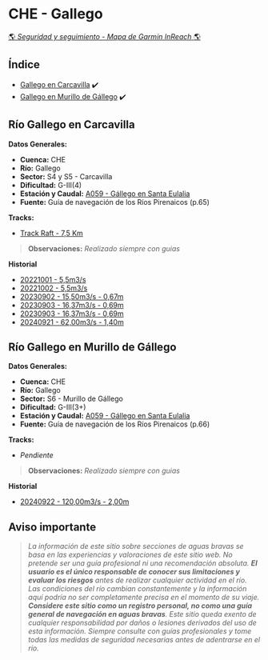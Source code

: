 # CHE - Gallego
[:earth_americas: *Seguridad y seguimiento - Mapa de Garmin InReach* :earth_americas:](https://share.garmin.com/gpalacios82)

## Índice
* [Gallego en Carcavilla](./CHE-Gallego.md#río-gallego-en-carcavilla) :heavy_check_mark:
* [Gallego en Murillo de Gállego](./CHE-Gallego.md#río-gallego-en-murillo-de-gállego) :heavy_check_mark:

## Río Gallego en Carcavilla

**Datos Generales:**
* **Cuenca:** CHE
* **Río:** Gallego
* **Sector:** S4 y S5 - Carcavilla
* **Dificultad:** G-III(4)
* **Estación y Caudal:** [A059 - Gállego en Santa Eulalia](http://www.saihebro.com/semobile/index.php?url=/tr/ficha/estacion:A059)
* **Fuente:** Guía de navegación de los Ríos Pirenaicos (p.65)

**Tracks:**
* [Track Raft - 7,5 Km](https://connect.garmin.com/modern/course/306567836)

>**Observaciones:**
*Realizado siempre con guias*

**Historial**
* [20221001 - 5,5m3/s](https://connect.garmin.com/modern/activity/9710631639)
* [20221002 - 5,5m3/s](https://connect.garmin.com/modern/activity/9715802132)
* [20230902 - 15,50m3/s - 0,67m](https://connect.garmin.com/modern/activity/11929234570)
* [20230903 - 16,37m3/s - 0,69m](https://connect.garmin.com/modern/activity/11937666186)
* [20230903 - 16,37m3/s - 0,69m](https://connect.garmin.com/modern/activity/11937667502)
* [20240921 - 62,00m3/s - 1,40m](https://connect.garmin.com/modern/activity/17092550176)


## Río Gallego en Murillo de Gállego

**Datos Generales:**
* **Cuenca:** CHE
* **Río:** Gallego
* **Sector:** S6 - Murillo de Gállego
* **Dificultad:** G-III(3+)
* **Estación y Caudal:** [A059 - Gállego en Santa Eulalia](http://www.saihebro.com/semobile/index.php?url=/tr/ficha/estacion:A059)
* **Fuente:** Guía de navegación de los Ríos Pirenaicos (p.66)

**Tracks:**
* *Pendiente*

>**Observaciones:**
*Realizado siempre con guias*

**Historial**
* [20240922 - 120,00m3/s - 2,00m](https://connect.garmin.com/modern/activity/17100694788)


## Aviso importante
>*La información de este sitio sobre secciones de aguas bravas se basa en las experiencias y valoraciones de este sitio web. No pretende ser una guía profesional ni una recomendación absoluta. **El usuario es el único responsable de conocer sus limitaciones y evaluar los riesgos** antes de realizar cualquier actividad en el río. Las condiciones del río cambian constantemente y la información aquí podría no ser completamente precisa en el momento de su viaje. **Considere este sitio como un registro personal, no como una guía general de navegación en aguas bravas**. Este sitio queda exento de cualquier responsabilidad por daños o lesiones derivados del uso de esta información. Siempre consulte con guías profesionales y tome todas las medidas de seguridad necesarias antes de adentrarse en el río.*